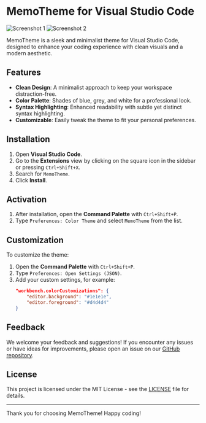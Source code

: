 # MemoTheme for Visual Studio Code

![Screenshot 1](path/to/screenshot1.png)
![Screenshot 2](path/to/screenshot2.png)

MemoTheme is a sleek and minimalist theme for Visual Studio Code, designed to enhance your coding experience with clean visuals and a modern aesthetic. 

## Features

- **Clean Design**: A minimalist approach to keep your workspace distraction-free.
- **Color Palette**: Shades of blue, grey, and white for a professional look.
- **Syntax Highlighting**: Enhanced readability with subtle yet distinct syntax highlighting.
- **Customizable**: Easily tweak the theme to fit your personal preferences.

## Installation

1. Open **Visual Studio Code**.
2. Go to the **Extensions** view by clicking on the square icon in the sidebar or pressing `Ctrl+Shift+X`.
3. Search for `MemoTheme`.
4. Click **Install**.

## Activation

1. After installation, open the **Command Palette** with `Ctrl+Shift+P`.
2. Type `Preferences: Color Theme` and select `MemoTheme` from the list.

## Customization

To customize the theme:

1. Open the **Command Palette** with `Ctrl+Shift+P`.
2. Type `Preferences: Open Settings (JSON)`.
3. Add your custom settings, for example:
    ```json
    "workbench.colorCustomizations": {
        "editor.background": "#1e1e1e",
        "editor.foreground": "#d4d4d4"
    }
    ```

## Feedback

We welcome your feedback and suggestions! If you encounter any issues or have ideas for improvements, please open an issue on our [GitHub repository](https://github.com/your-repo/memotheme).

## License

This project is licensed under the MIT License - see the [LICENSE](LICENSE) file for details.

---

Thank you for choosing MemoTheme! Happy coding!